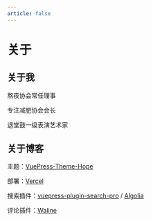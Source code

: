 ```yaml
---
article: false
---
```


# 关于

## 关于我

熬夜协会常任理事

专注减肥协会会长

退堂鼓一级表演艺术家

## 关于博客

主题：[VuePress-Theme-Hope](https://theme-hope.vuejs.press/zh/)

部署：[Vercel](http://vercel.com/)

搜索插件：[vuepress-plugin-search-pro](https://plugin-search-pro.vuejs.press/zh/) / [Algolia](https://crawler.algolia.com/admin/crawlers)

评论插件：[Waline](https://waline.js.org/)